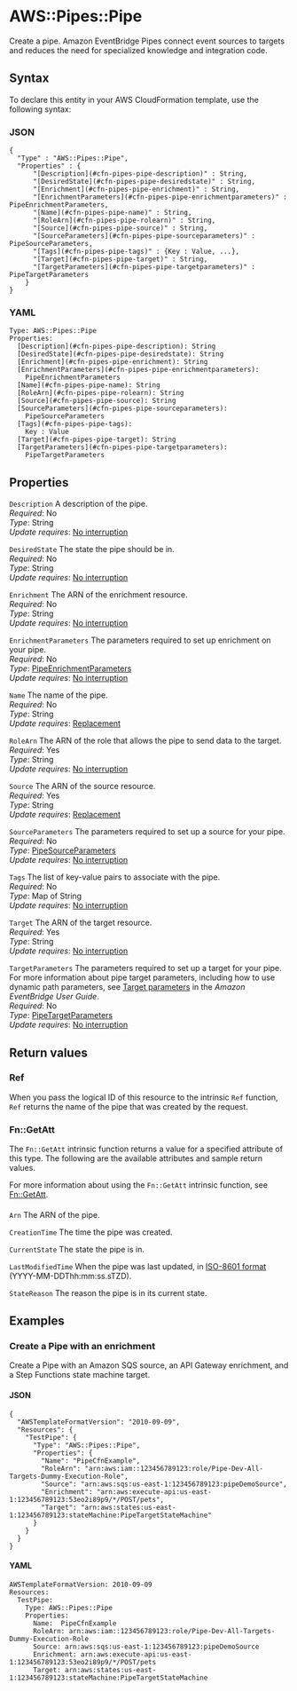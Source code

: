 # AWS::Pipes::Pipe<a name="aws-resource-pipes-pipe"></a>

Create a pipe\. Amazon EventBridge Pipes connect event sources to targets and reduces the need for specialized knowledge and integration code\.

## Syntax<a name="aws-resource-pipes-pipe-syntax"></a>

To declare this entity in your AWS CloudFormation template, use the following syntax:

### JSON<a name="aws-resource-pipes-pipe-syntax.json"></a>

```
{
  "Type" : "AWS::Pipes::Pipe",
  "Properties" : {
      "[Description](#cfn-pipes-pipe-description)" : String,
      "[DesiredState](#cfn-pipes-pipe-desiredstate)" : String,
      "[Enrichment](#cfn-pipes-pipe-enrichment)" : String,
      "[EnrichmentParameters](#cfn-pipes-pipe-enrichmentparameters)" : PipeEnrichmentParameters,
      "[Name](#cfn-pipes-pipe-name)" : String,
      "[RoleArn](#cfn-pipes-pipe-rolearn)" : String,
      "[Source](#cfn-pipes-pipe-source)" : String,
      "[SourceParameters](#cfn-pipes-pipe-sourceparameters)" : PipeSourceParameters,
      "[Tags](#cfn-pipes-pipe-tags)" : {Key : Value, ...},
      "[Target](#cfn-pipes-pipe-target)" : String,
      "[TargetParameters](#cfn-pipes-pipe-targetparameters)" : PipeTargetParameters
    }
}
```

### YAML<a name="aws-resource-pipes-pipe-syntax.yaml"></a>

```
Type: AWS::Pipes::Pipe
Properties:
  [Description](#cfn-pipes-pipe-description): String
  [DesiredState](#cfn-pipes-pipe-desiredstate): String
  [Enrichment](#cfn-pipes-pipe-enrichment): String
  [EnrichmentParameters](#cfn-pipes-pipe-enrichmentparameters):
    PipeEnrichmentParameters
  [Name](#cfn-pipes-pipe-name): String
  [RoleArn](#cfn-pipes-pipe-rolearn): String
  [Source](#cfn-pipes-pipe-source): String
  [SourceParameters](#cfn-pipes-pipe-sourceparameters):
    PipeSourceParameters
  [Tags](#cfn-pipes-pipe-tags):
    Key : Value
  [Target](#cfn-pipes-pipe-target): String
  [TargetParameters](#cfn-pipes-pipe-targetparameters):
    PipeTargetParameters
```

## Properties<a name="aws-resource-pipes-pipe-properties"></a>

`Description` <a name="cfn-pipes-pipe-description"></a>
A description of the pipe\.  
_Required_: No  
_Type_: String  
_Update requires_: [No interruption](https://docs.aws.amazon.com/AWSCloudFormation/latest/UserGuide/using-cfn-updating-stacks-update-behaviors.html#update-no-interrupt)

`DesiredState` <a name="cfn-pipes-pipe-desiredstate"></a>
The state the pipe should be in\.  
_Required_: No  
_Type_: String  
_Update requires_: [No interruption](https://docs.aws.amazon.com/AWSCloudFormation/latest/UserGuide/using-cfn-updating-stacks-update-behaviors.html#update-no-interrupt)

`Enrichment` <a name="cfn-pipes-pipe-enrichment"></a>
The ARN of the enrichment resource\.  
_Required_: No  
_Type_: String  
_Update requires_: [No interruption](https://docs.aws.amazon.com/AWSCloudFormation/latest/UserGuide/using-cfn-updating-stacks-update-behaviors.html#update-no-interrupt)

`EnrichmentParameters` <a name="cfn-pipes-pipe-enrichmentparameters"></a>
The parameters required to set up enrichment on your pipe\.  
_Required_: No  
_Type_: [PipeEnrichmentParameters](aws-properties-pipes-pipe-pipeenrichmentparameters.md)  
_Update requires_: [No interruption](https://docs.aws.amazon.com/AWSCloudFormation/latest/UserGuide/using-cfn-updating-stacks-update-behaviors.html#update-no-interrupt)

`Name` <a name="cfn-pipes-pipe-name"></a>
The name of the pipe\.  
_Required_: No  
_Type_: String  
_Update requires_: [Replacement](https://docs.aws.amazon.com/AWSCloudFormation/latest/UserGuide/using-cfn-updating-stacks-update-behaviors.html#update-replacement)

`RoleArn` <a name="cfn-pipes-pipe-rolearn"></a>
The ARN of the role that allows the pipe to send data to the target\.  
_Required_: Yes  
_Type_: String  
_Update requires_: [No interruption](https://docs.aws.amazon.com/AWSCloudFormation/latest/UserGuide/using-cfn-updating-stacks-update-behaviors.html#update-no-interrupt)

`Source` <a name="cfn-pipes-pipe-source"></a>
The ARN of the source resource\.  
_Required_: Yes  
_Type_: String  
_Update requires_: [Replacement](https://docs.aws.amazon.com/AWSCloudFormation/latest/UserGuide/using-cfn-updating-stacks-update-behaviors.html#update-replacement)

`SourceParameters` <a name="cfn-pipes-pipe-sourceparameters"></a>
The parameters required to set up a source for your pipe\.  
_Required_: No  
_Type_: [PipeSourceParameters](aws-properties-pipes-pipe-pipesourceparameters.md)  
_Update requires_: [No interruption](https://docs.aws.amazon.com/AWSCloudFormation/latest/UserGuide/using-cfn-updating-stacks-update-behaviors.html#update-no-interrupt)

`Tags` <a name="cfn-pipes-pipe-tags"></a>
The list of key\-value pairs to associate with the pipe\.  
_Required_: No  
_Type_: Map of String  
_Update requires_: [No interruption](https://docs.aws.amazon.com/AWSCloudFormation/latest/UserGuide/using-cfn-updating-stacks-update-behaviors.html#update-no-interrupt)

`Target` <a name="cfn-pipes-pipe-target"></a>
The ARN of the target resource\.  
_Required_: Yes  
_Type_: String  
_Update requires_: [No interruption](https://docs.aws.amazon.com/AWSCloudFormation/latest/UserGuide/using-cfn-updating-stacks-update-behaviors.html#update-no-interrupt)

`TargetParameters` <a name="cfn-pipes-pipe-targetparameters"></a>
The parameters required to set up a target for your pipe\.  
For more information about pipe target parameters, including how to use dynamic path parameters, see [Target parameters](https://docs.aws.amazon.com/eventbridge/latest/userguide/eb-pipes-event-target.html) in the _Amazon EventBridge User Guide_\.  
_Required_: No  
_Type_: [PipeTargetParameters](aws-properties-pipes-pipe-pipetargetparameters.md)  
_Update requires_: [No interruption](https://docs.aws.amazon.com/AWSCloudFormation/latest/UserGuide/using-cfn-updating-stacks-update-behaviors.html#update-no-interrupt)

## Return values<a name="aws-resource-pipes-pipe-return-values"></a>

### Ref<a name="aws-resource-pipes-pipe-return-values-ref"></a>

When you pass the logical ID of this resource to the intrinsic `Ref` function, `Ref` returns the name of the pipe that was created by the request\.

### Fn::GetAtt<a name="aws-resource-pipes-pipe-return-values-fn--getatt"></a>

The `Fn::GetAtt` intrinsic function returns a value for a specified attribute of this type\. The following are the available attributes and sample return values\.

For more information about using the `Fn::GetAtt` intrinsic function, see [Fn::GetAtt](https://docs.aws.amazon.com/AWSCloudFormation/latest/UserGuide/intrinsic-function-reference-getatt.html)\.

#### <a name="aws-resource-pipes-pipe-return-values-fn--getatt-fn--getatt"></a>

`Arn` <a name="Arn-fn::getatt"></a>
The ARN of the pipe\.

`CreationTime` <a name="CreationTime-fn::getatt"></a>
The time the pipe was created\.

`CurrentState` <a name="CurrentState-fn::getatt"></a>
The state the pipe is in\.

`LastModifiedTime` <a name="LastModifiedTime-fn::getatt"></a>
When the pipe was last updated, in [ISO\-8601 format](https://www.w3.org/TR/NOTE-datetime) \(YYYY\-MM\-DDThh:mm:ss\.sTZD\)\.

`StateReason` <a name="StateReason-fn::getatt"></a>
The reason the pipe is in its current state\.

## Examples<a name="aws-resource-pipes-pipe--examples"></a>

### Create a Pipe with an enrichment<a name="aws-resource-pipes-pipe--examples--Create_a_Pipe_with_an_enrichment"></a>

Create a Pipe with an Amazon SQS source, an API Gateway enrichment, and a Step Functions state machine target\.

#### JSON<a name="aws-resource-pipes-pipe--examples--Create_a_Pipe_with_an_enrichment--json"></a>

```
{
  "AWSTemplateFormatVersion": "2010-09-09",
  "Resources": {
    "TestPipe": {
      "Type": "AWS::Pipes::Pipe",
      "Properties": {
        "Name": "PipeCfnExample",
        "RoleArn": "arn:aws:iam::123456789123:role/Pipe-Dev-All-Targets-Dummy-Execution-Role",
        "Source": "arn:aws:sqs:us-east-1:123456789123:pipeDemoSource",
        "Enrichment": "arn:aws:execute-api:us-east-1:123456789123:53eo2i89p9/*/POST/pets",
        "Target": "arn:aws:states:us-east-1:123456789123:stateMachine:PipeTargetStateMachine"
      }
    }
  }
}
```

#### YAML<a name="aws-resource-pipes-pipe--examples--Create_a_Pipe_with_an_enrichment--yaml"></a>

```
AWSTemplateFormatVersion: 2010-09-09
Resources:
  TestPipe:
    Type: AWS::Pipes::Pipe
    Properties:
      Name:  PipeCfnExample
      RoleArn: arn:aws:iam::123456789123:role/Pipe-Dev-All-Targets-Dummy-Execution-Role
      Source: arn:aws:sqs:us-east-1:123456789123:pipeDemoSource
      Enrichment: arn:aws:execute-api:us-east-1:123456789123:53eo2i89p9/*/POST/pets
      Target: arn:aws:states:us-east-1:123456789123:stateMachine:PipeTargetStateMachine
```

